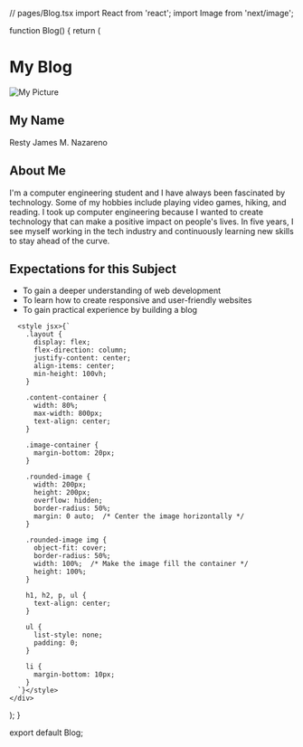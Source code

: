 // pages/Blog.tsx
import React from 'react';
import Image from 'next/image';

function Blog() {
  return (
    <div className="layout">
      <div className="content-container">
        <h1>My Blog</h1>
        <div className="image-container">
          <div className="rounded-image">
            <Image
              src="/profile.jpg"
              alt="My Picture"
              width={200}
              height={200}
            />
          </div>
        </div>
        <h2>My Name</h2>
        <p>Resty James M. Nazareno</p>
        <h2>About Me</h2>
        <p>
          I'm a computer engineering student and I have always been fascinated by technology. Some of my hobbies include playing video games, hiking, and reading. I took up computer engineering because I wanted to create technology that can make a positive impact on people's lives. In five years, I see myself working in the tech industry and continuously learning new skills to stay ahead of the curve.
        </p>
        <h2>Expectations for this Subject</h2>
        <ul>
          <li>To gain a deeper understanding of web development </li>
          <li>To learn how to create responsive and user-friendly websites</li>
          <li>To gain practical experience by building a blog </li>
        </ul>
      </div>

      <style jsx>{`
        .layout {
          display: flex;
          flex-direction: column;
          justify-content: center;
          align-items: center;
          min-height: 100vh;
        }

        .content-container {
          width: 80%;
          max-width: 800px;
          text-align: center;
        }

        .image-container {
          margin-bottom: 20px;
        }

        .rounded-image {
          width: 200px;
          height: 200px;
          overflow: hidden;
          border-radius: 50%;
          margin: 0 auto;  /* Center the image horizontally */
        }

        .rounded-image img {
          object-fit: cover;
          border-radius: 50%;
          width: 100%;  /* Make the image fill the container */
          height: 100%;
        }

        h1, h2, p, ul {
          text-align: center;
        }

        ul {
          list-style: none;
          padding: 0;
        }

        li {
          margin-bottom: 10px;
        }
      `}</style>
    </div>
  );
}

export default Blog;

